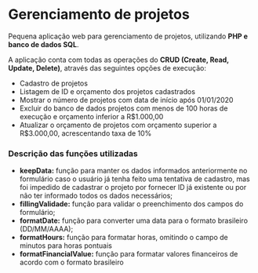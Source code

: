 # Gerenciamento de projetos
Pequena aplicação web para gerenciamento de projetos, utilizando <strong>PHP e banco de dados SQL</strong>.

A aplicação conta com todas as operações do <strong>CRUD (Create, Read, Update, Delete)</strong>, através das seguintes opções de execução:
<ul>
  <li>Cadastro de projetos</li>
  <li>Listagem de ID e orçamento dos projetos cadastrados</li>
  <li>Mostrar o número de projetos com data de início após 01/01/2020</li>
  <li>Excluir do banco de dados projetos com menos de 100 horas de execução e orçamento inferior a R$1.000,00</li>
  <li>Atualizar o orçamento de projetos com orçamento superior a R$3.000,00, acrescentando taxa de 10%</li>
</ul>


### Descrição das funções utilizadas
<ul>
  <li><strong>keepData:</strong> função para manter os dados informados anteriormente no formulário caso o usuário já tenha feito uma tentativa de cadastro, mas foi impedido de cadastrar o projeto por fornecer ID já existente ou por não ter informado todos os dados necessários;</li>
  <li><strong>fillingValidade:</strong> função para validar o preenchimento dos campos do formulário;</li>
  <li><strong>formatDate:</strong> função para converter uma data para o formato brasileiro (DD/MM/AAAA);</li>
  <li><strong>formatHours:</strong> função para formatar horas, omitindo o campo de minutos para horas pontuais</li>
  <li><strong>formatFinancialValue:</strong> função para formatar valores financeiros de acordo com o formato brasileiro</li>
</ul>
